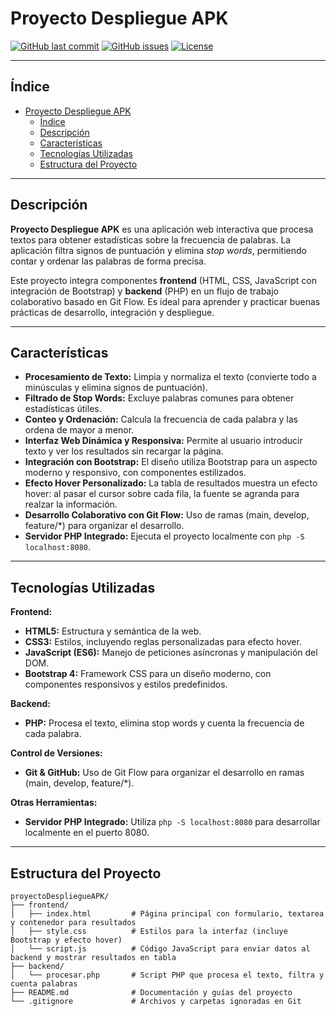 # Proyecto Despliegue APK

[![GitHub last commit](https://img.shields.io/github/last-commit/CristianValve11/proyectoDespliegueAPK?style=flat-square)](https://github.com/CristianValve11/proyectoDespliegueAPK)
[![GitHub issues](https://img.shields.io/github/issues/CristianValve11/proyectoDespliegueAPK?style=flat-square)](https://github.com/CristianValve11/proyectoDespliegueAPK/issues)
[![License](https://img.shields.io/badge/License-MIT-blue?style=flat-square)](LICENSE)

---

## Índice

- [Proyecto Despliegue APK](#proyecto-despliegue-apk)
  - [Índice](#índice)
  - [Descripción](#descripción)
  - [Características](#características)
  - [Tecnologías Utilizadas](#tecnologías-utilizadas)
  - [Estructura del Proyecto](#estructura-del-proyecto)

---

## Descripción

**Proyecto Despliegue APK** es una aplicación web interactiva que procesa textos para obtener estadísticas sobre la frecuencia de palabras. La aplicación filtra signos de puntuación y elimina *stop words*, permitiendo contar y ordenar las palabras de forma precisa.

Este proyecto integra componentes **frontend** (HTML, CSS, JavaScript con integración de Bootstrap) y **backend** (PHP) en un flujo de trabajo colaborativo basado en Git Flow. Es ideal para aprender y practicar buenas prácticas de desarrollo, integración y despliegue.

---

## Características

- **Procesamiento de Texto:** Limpia y normaliza el texto (convierte todo a minúsculas y elimina signos de puntuación).
- **Filtrado de Stop Words:** Excluye palabras comunes para obtener estadísticas útiles.
- **Conteo y Ordenación:** Calcula la frecuencia de cada palabra y las ordena de mayor a menor.
- **Interfaz Web Dinámica y Responsiva:** Permite al usuario introducir texto y ver los resultados sin recargar la página.
- **Integración con Bootstrap:** El diseño utiliza Bootstrap para un aspecto moderno y responsivo, con componentes estilizados.
- **Efecto Hover Personalizado:** La tabla de resultados muestra un efecto hover: al pasar el cursor sobre cada fila, la fuente se agranda para realzar la información.
- **Desarrollo Colaborativo con Git Flow:** Uso de ramas (main, develop, feature/*) para organizar el desarrollo.
- **Servidor PHP Integrado:** Ejecuta el proyecto localmente con `php -S localhost:8080`.

---

## Tecnologías Utilizadas

**Frontend:**
- **HTML5:** Estructura y semántica de la web.
- **CSS3:** Estilos, incluyendo reglas personalizadas para efecto hover.
- **JavaScript (ES6):** Manejo de peticiones asíncronas y manipulación del DOM.
- **Bootstrap 4:** Framework CSS para un diseño moderno, con componentes responsivos y estilos predefinidos.

**Backend:**
- **PHP:** Procesa el texto, elimina stop words y cuenta la frecuencia de cada palabra.

**Control de Versiones:**
- **Git & GitHub:** Uso de Git Flow para organizar el desarrollo en ramas (main, develop, feature/*).

**Otras Herramientas:**
- **Servidor PHP Integrado:** Utiliza `php -S localhost:8080` para desarrollar localmente en el puerto 8080.

---

## Estructura del Proyecto

```plaintext
proyectoDespliegueAPK/
├── frontend/
│   ├── index.html         # Página principal con formulario, textarea y contenedor para resultados
│   ├── style.css          # Estilos para la interfaz (incluye Bootstrap y efecto hover)
│   └── script.js          # Código JavaScript para enviar datos al backend y mostrar resultados en tabla
├── backend/
│   └── procesar.php       # Script PHP que procesa el texto, filtra y cuenta palabras
├── README.md              # Documentación y guías del proyecto
└── .gitignore             # Archivos y carpetas ignoradas en Git
